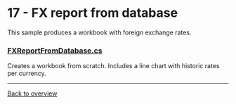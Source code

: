﻿# 17 - FX report from database
This sample produces a workbook with foreign exchange rates.

### [FXReportFromDatabase.cs](FXReportFromDatabase.cs)
Creates a workbook from scratch. Includes a line chart with historic rates per currency.

---
[Back to overview](/Readme.md)
